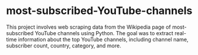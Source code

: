 # most-subscribed-YouTube-channels

This project involves web scraping data from the Wikipedia page of most-subscribed YouTube channels using Python. The goal was to extract real-time information about the top YouTube channels, including channel name, subscriber count, country, category, and more.
